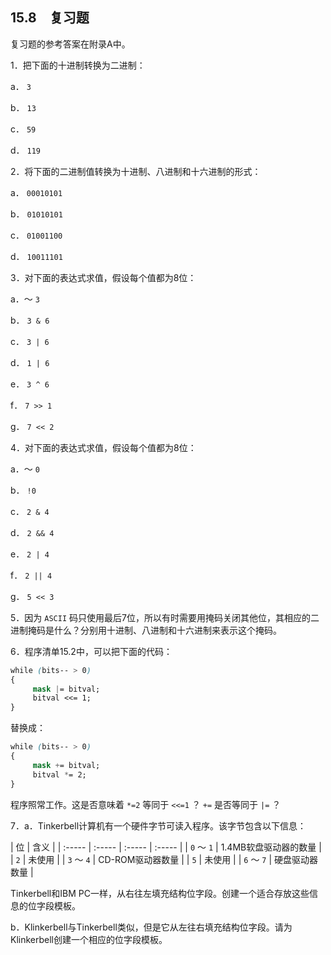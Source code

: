 ## 15.8　复习题

复习题的参考答案在附录A中。

1．把下面的十进制转换为二进制：

a． `3`

b． `13`

c． `59`

d． `119`

2．将下面的二进制值转换为十进制、八进制和十六进制的形式：

a． `00010101`

b． `01010101`

c． `01001100`

d． `10011101`

3．对下面的表达式求值，假设每个值都为8位：

a．～ `3`

b． `3 & 6`

c． `3 | 6`

d． `1 | 6`

e． `3 ^ 6`

f． `7 >> 1`

g． `7 << 2`

4．对下面的表达式求值，假设每个值都为8位：

a．～ `0`

b． `!0`

c． `2 & 4`

d． `2 && 4`

e． `2 | 4`

f． `2 || 4`

g． `5 << 3`

5．因为 `ASCII` 码只使用最后7位，所以有时需要用掩码关闭其他位，其相应的二进制掩码是什么？分别用十进制、八进制和十六进制来表示这个掩码。

6．程序清单15.2中，可以把下面的代码：

```css
while (bits-- > 0)
{
     mask |= bitval;
     bitval <<= 1;
}
```

替换成：

```css
while (bits-- > 0)
{
     mask += bitval;
     bitval *= 2;
}
```

程序照常工作。这是否意味着 `*=2` 等同于 `<<=1` ？ `+=` 是否等同于 `|=` ？

7．a．Tinkerbell计算机有一个硬件字节可读入程序。该字节包含以下信息：

| 位 | 含义 |
| :-----  | :-----  | :-----  | :-----  |
| `0` ～ `1` | 1.4MB软盘驱动器的数量 |
| `2` | 未使用 |
| `3` ～ `4` | CD-ROM驱动器数量 |
| `5` | 未使用 |
| `6` ～ `7` | 硬盘驱动器数量 |

Tinkerbell和IBM PC一样，从右往左填充结构位字段。创建一个适合存放这些信息的位字段模板。

b．Klinkerbell与Tinkerbell类似，但是它从左往右填充结构位字段。请为Klinkerbell创建一个相应的位字段模板。

